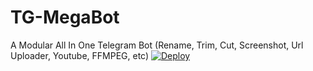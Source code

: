 # TG-MegaBot
A Modular All In One Telegram Bot (Rename, Trim, Cut, Screenshot, Url Uploader, Youtube, FFMPEG, etc)
[![Deploy](https://www.herokucdn.com/deploy/button.svg)](https://heroku.com/deploy?template=https://github.com/samurai-maker/TG-MegaBot)
